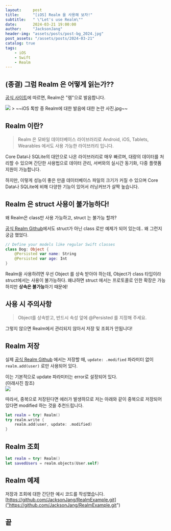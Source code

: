 ```yaml
---
layout:     post
title:      "[iOS] Realm 을 사용해 보자!"
subtitle:   " \"Let's use Realm\""
date:       2024-03-21 19:00:00
author:     "JacksonJang"
header-img: "assets/posts/post-bg_2024.jpg"
post_assets: "/assets/posts/2024-03-21"
catalog: true
tags:
    - iOS
    - Swift
    - Realm
---
```


## (종결) 그럼 Realm 은 어떻게 읽는가??
[공식 사이트]("https://academy.realm.io/kr/posts/gdg-seoul-realm-introduce/")에 따르면, Realm은 "렘"으로 발음합니다.

<img src="{{ page.post_assets }}/realm-kakaotalk.png">
> ~~iOS 톡방 중 Realm에 대한 발음에 대한 논란 사진.jpg~~

## Realm 이란?
> Realm 은 모바일 데이터베이스 라이브러리로 Android, iOS, Tablets, Wearables 에서도 사용 가능한 라이브러리 입니다.

Core Data나 SQLite의 대안으로 나온 라이브러리로 매우 빠르며, 대량의 데이터를 처리할 수 있으며 간단한 사용법으로 데이터 관리, 서버와의 실시간 동기화, 다중 플랫폼 지원이 가능합니다.

하지만, 이렇게 성능이 좋은 만큼 데이터베이스 파일의 크기가 커질 수 있으며 Core Data나 SQLite에 비해 다양한 기능이 있어서 러닝커브가 살짝 높습니다.

## Realm 은 struct 사용이 불가능하다!
왜 Realm은 class만 사용 가능하고, struct 는 불가능 할까?

[공식 Realm Github]("https://github.com/realm/realm-swift")에서도 struct가 아닌 class 로만 예제가 되어 있는데.. 왜 그런지 궁금 했었다.

```swift
// Define your models like regular Swift classes
class Dog: Object {
    @Persisted var name: String
    @Persisted var age: Int
}
```

Realm을 사용하려면 우선 Object 를 상속 받아야 하는데, Object가 class 타입이라 struct에서는 사용이 불가능하다. 왜냐하면 struct 에서는 프로토콜로 인한 확장은 가능하지만 **상속은 불가능**하기 때문에!

## 사용 시 주의사항
> Object를 상속받고, 반드시 속성 앞에 @Persisted 를 지정해 주세요.

그렇지 않으면 Realm에서 관리되지 않아서 저장 및 조회가 안됩니다!

## Realm 저장
실제 [공식 Realm Github]("https://github.com/realm/realm-swift") 에서는 저장할 때, `update: .modified` 파라미터 없이 `realm.add(user)` 로만 사용되어 있다.

이는 기본적으로 update 파라미터는 error로 설정되어 있다.
<br />
(아래사진 참조)
<br />
<img src="{{ page.post_assets }}/realm-add.png">

따라서, 중복으로 저장된다면 에러가 발생하므로 저는 아래와 같이 중복으로 저장되어 있다면 modified 하는 것을 추천드립니다.

```swift
let realm = try! Realm()
try realm.write {
    realm.add(user, update: .modified)
}
```

## Realm 조회
```swift
let realm = try! Realm()        
let savedUsers = realm.objects(User.self)
```

## Realm 예제
저장과 조회에 대한 간단한 예시 코드를 작성했습니다.
<br />
[https://github.com/JacksonJang/RealmExample.git]("https://github.com/JacksonJang/RealmExample.git")

## 끝